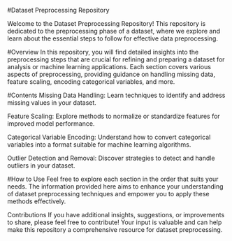 #Dataset Preprocessing Repository

Welcome to the Dataset Preprocessing Repository! This repository is dedicated to the preprocessing phase of a dataset, where we explore and learn about the essential steps to follow for effective data preprocessing.

#Overview
In this repository, you will find detailed insights into the preprocessing steps that are crucial for refining and preparing a dataset for analysis or machine learning applications. Each section covers various aspects of preprocessing, providing guidance on handling missing data, feature scaling, encoding categorical variables, and more.

#Contents
Missing Data Handling: Learn techniques to identify and address missing values in your dataset.

Feature Scaling: Explore methods to normalize or standardize features for improved model performance.

Categorical Variable Encoding: Understand how to convert categorical variables into a format suitable for machine learning algorithms.

Outlier Detection and Removal: Discover strategies to detect and handle outliers in your dataset.

#How to Use
Feel free to explore each section in the order that suits your needs. The information provided here aims to enhance your understanding of dataset preprocessing techniques and empower you to apply these methods effectively.

Contributions
If you have additional insights, suggestions, or improvements to share, please feel free to contribute! Your input is valuable and can help make this repository a comprehensive resource for dataset preprocessing.
